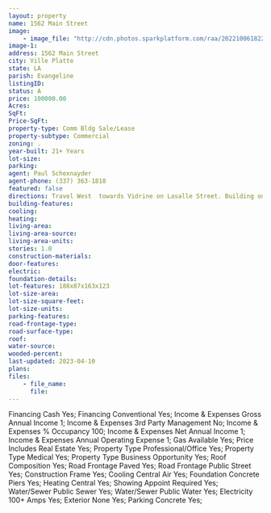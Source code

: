 ```yaml
---
layout: property
name: 1562 Main Street
image:
    - image_file: "http://cdn.photos.sparkplatform.com/raa/20221006182238470046000000.jpg"
image-1:
address: 1562 Main Street
city: Ville Platte
state: LA
parish: Evangeline
listingID: 
status: A
price: 100000.00
Acres: 
SqFt: 
Price-SqFt: 
property-type: Comm Bldg Sale/Lease
property-subtype: Commercial
zoning: .
year-built: 21+ Years
lot-size: 
parking: 
agent: Paul Schexnayder
agent-phone: (337) 363-1818
featured: false
directions: Travel West  towards Vidrine on Lasalle Street. Building on Left after the lanes reconnect.
building-features: 
cooling: 
heating: 
living-area: 
living-area-source: 
living-area-units: 
stories: 1.0
construction-materials: 
door-features: 
electric: 
foundation-details: 
lot-features: 188x87x163x123
lot-size-area: 
lot-size-square-feet: 
lot-size-units: 
parking-features: 
road-frontage-type: 
road-surface-type: 
roof: 
water-source: 
wooded-percent: 
last-updated: 2023-04-10
plans: 
files:
    - file_name:
      file:
---
```

Financing	Cash	Yes;
Financing	Conventional	Yes;
Income & Expenses	Gross Annual Income	1;
Income & Expenses	3rd Party Management	No;
Income & Expenses	% Occupancy	100;
Income & Expenses	Net Annual Income	1;
Income & Expenses	Annual Operating Expense	1;
Gas	Available	Yes;
Price Includes	Real Estate	Yes;
Property Type	Professional/Office	Yes;
Property Type	Medical	Yes;
Property Type	Business Opportunity	Yes;
Roof	Composition	Yes;
Road Frontage	Paved	Yes;
Road Frontage	Public Street	Yes;
Construction	Frame	Yes;
Cooling	Central Air	Yes;
Foundation	Concrete Piers	Yes;
Heating	Central	Yes;
Showing	Appoint Required	Yes;
Water/Sewer	Public Sewer	Yes;
Water/Sewer	Public Water	Yes;
Electricity	100+ Amps	Yes;
Exterior	None	Yes;
Parking	Concrete	Yes;

